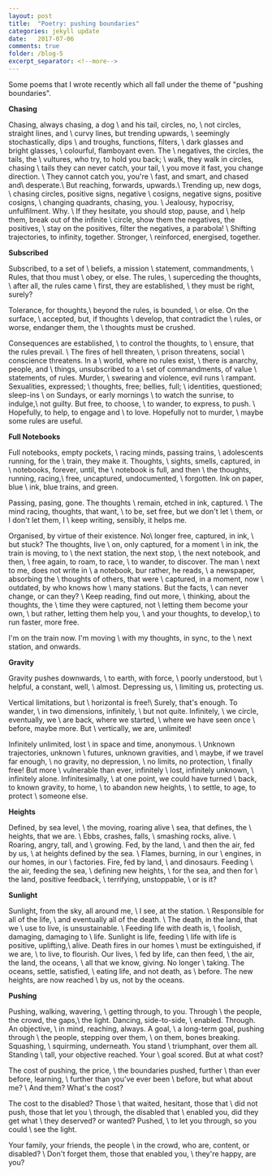 ```yaml
---
layout: post
title:  "Poetry: pushing boundaries"
categories: jekyll update
date:   2017-07-06
comments: true
folder: /blog-5
excerpt_separator: <!--more-->
---
```


Some poems that I wrote recently which all fall under the theme of "pushing boundaries".
<!--more-->

**Chasing** 

Chasing, always chasing, a dog \\
and his tail, circles, no, \\
not circles, straight lines, and \\
curvy lines, but trending upwards, \\
seemingly stochastically, dips \\
and troughs, functions, filters, \\
dark glasses and bright glasses, \\
colourful, flamboyant even. The \\
negatives, the circles, the tails, the \\
vultures, who try, to hold you back; \\
walk, they walk in circles, chasing \\
tails they can never catch, your tail, \\
you move it fast, you change direction. \\
They cannot catch you, you're \\
fast, and smart, and chased and\\
desperate.\\
But reaching, forwards, upwards.\\
Trending up, new dogs, \\
chasing circles, positive signs, negative \\
cosigns, negative signs, positive cosigns, \\
changing quadrants, chasing, you. \\
Jealousy, hypocrisy, unfulfilment. Why. \\
If they hesitate, you should stop, pause, and \\
help them, break out of the infinite \\
circle, show them the negatives, the positives, \\
stay on the positives, filter the negatives, a parabola! \\
Shifting trajectories, to infinity, together. Stronger, \\
reinforced, energised, together.

**Subscribed** 

Subscribed, to a set of \\
beliefs, a mission \\
statement, commandments, \\
Rules, that thou must \\
obey, or else. The rules, \\
superceding the thoughts, \\
after all, the rules came \\
first, they are established, \\
they must be right, surely? 

Tolerance, for thoughts,\\
beyond the rules, is bounded, \\
or else. On the surface, \\
accepted, but, if thoughts \\
develop, that contradict the \\
rules, or worse, endanger them, the \\
thoughts must be crushed. 

Consequences are established, \\
to control the thoughts, to \\
ensure, that the rules prevail. \\
The fires of hell threaten, \\
prison threatens, social \\
conscience threatens. In a \\
world, where no rules exist, \\
there is anarchy, people, and \\
things, unsubscribed to a \\
set of commandments, of value \\
statements, of rules. Murder, \\
swearing and violence, evil runs \\
rampant. Sexualities, expressed; \\
thoughts, free; bellies, full; \\
identities, questioned; sleep-ins \\
on Sundays, or early mornings \\
to watch the sunrise, to indulge,\\
not guilty. But free, to choose, \\
to wander, to express, to push. \\
Hopefully, to help, to engage and \\
to love. Hopefully not to murder, \\
maybe some rules are useful. 

**Full Notebooks** 

Full notebooks, empty pockets, \\
racing minds, passing trains, \\
adolescents running, for the \\
train, they make it. Thoughts, \\
sights, smells, captured, in \\
notebooks, forever, until, the \\
notebook is full, and then \\
the thoughts, running, racing,\\
free, uncaptured, undocumented, \\
forgotten. Ink on paper, blue \\
ink, blue trains, and green.

Passing, pasing, gone. The thoughts \\
remain, etched in ink, captured. \\
The mind racing, thoughts, that want, \\
to be, set free, but we don't let \\
them, or I don't let them, I \\
keep writing, sensibly, it helps me.

Organised, by virtue of their existence. No\\
longer free, captured, in ink, \\
but stuck? The thoughts, live \\
on, only captured, for a moment \\
in ink, the train is moving, to \\
the next station, the next stop, \\
the next notebook, and then, \\
free again, to roam, to race, \\
to wander, to discover. The man \\
next to me, does not write in \\
a notebook, bur rather, he reads, \\
a newspaper, absorbing the \\
thoughts of others, that were \\
captured, in a moment, now \\
outdated, by who knows how \\
many stations. But the facts, \\
can never change, or can they? \\
Keep reading, find out more, \\
thinking, about the thoughts, the \\
time they were captured, not \\
letting them become your own, \\
but rather, letting them help you, \\
and your thoughts, to develop,\\
to run faster, more free. 

I'm on the train now. I'm moving \\
with my thoughts, in sync, to the \\
next station, and onwards.

**Gravity**

Gravity pushes downwards, \\
to earth, with force, \\
poorly understood, but \\
helpful, a constant, well, \\
almost. Depressing us, \\
limiting us, protecting us. 

Vertical limitations, but \\
horizontal is free!\\
Surely, that's enough. To wander, \\
in two dimensions, infinitely, \\
but not quite. Infinitely, \\
we circle, eventually, we \\
are back, where we started, \\
where we have seen once \\
before, maybe more. But \\
vertically, we are, unlimited!

Infinitely unlimited, lost \\
in space and time, anonymous. \\
Unknown trajectories, unknown \\
futures, unknown gravities, and \\
maybe, if we travel far enough, \\
no gravity, no depression, \\
no limits, no protection, \\
finally free! But more \\
vulnerable than ever, infinitely \\
lost, infinitely unknown, \\
infinitely alone. Infinitesimally, \\
at one point, we could have turned \\
back, to known gravity, to home, \\
to abandon new heights, \\
to settle, to age, to protect \\
someone else.

**Heights**

Defined, by sea level, \\
the moving, roaring alive \\
sea, that defines, the \\
heights, that we are. \\
Ebbs, crashes, falls, \\
smashing rocks, alive. \\
Roaring, angry, tall, and \\
growing. Fed, by the land, \\
and then the air, fed by us, \\
at heights defined by the sea. \\
Flames, burning, in our \\
engines, in our homes, in our \\
factories. Fire, fed by land, \\
and dinosaurs. Feeding \\
the air, feeding the sea, \\
defining new heights, \\
for the sea, and then for \\
the land, positive feedback, \\
terrifying, unstoppable, \\
or is it?

**Sunlight**

Sunlight, from the sky, all around me, \\
I see, at the station. \\
Responsible for all of the life, \\
and eventually all of the death. \\
The death, in the land, that we \\
use to live, is unsustainable. \\
Feeding life with death is, \\
foolish, damaging, damaging to \\
life. Sunlight is life, feeding \\
life with life is positive, uplifting,\\
alive. Death fires in our homes \\
must be extinguished, if we are, \\
to live, to flourish. Our lives, \\
fed by life, can then feed, \\
the air, the land, the oceans, \\
all that we know, giving. No longer \\
taking. The oceans, settle, satisfied, \\
eating life, and not death, as \\
before. The new heights, are now reached \\
by us, not by the oceans.

**Pushing** 

Pushing, walking, wavering, \\
getting through, to you. Through \\
the people, the crowd, the gaps,\\
the light. Dancing, side-to-side, \\
enabled. Through. An objective, \\
in mind, reaching, always. A goal, \\
a long-term goal, pushing through \\
the people, stepping over them, \\
on them, bones breaking. Squashing, \\
squirming, underneath. You stand \\
triumphant, over them all. Standing \\
tall, your objective reached. Your \\
goal scored. But at what cost? 

The cost of pushing, the price, \\
the boundaries pushed, further \\
than ever before, learning, \\
further than you've ever been \\
before, but what about me? \\
And them? What's the cost?

The cost to the disabled? Those \\
that waited, hesitant, those that \\
did not push, those that let you \\
through, the disabled that \\
enabled you, did they get what \\
they deserved? or wanted? Pushed, \\
to let you through, so you could \\
see the light. 

Your family, your friends, the people \\
in the crowd, who are, content, or disabled? \\
Don't forget them, those that enabled you, \\
they're happy, are you? 




